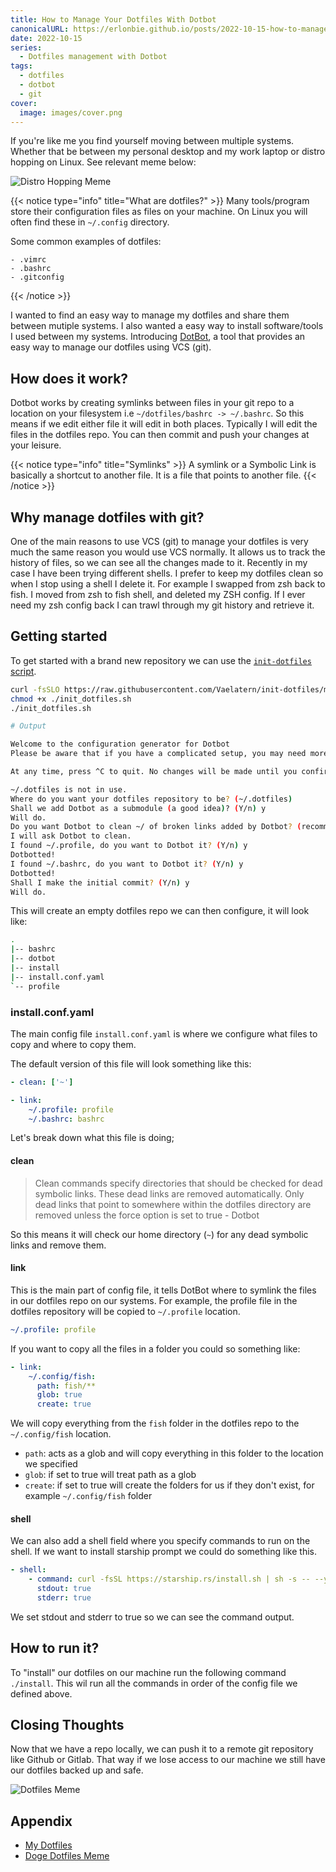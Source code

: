 ```yaml
---
title: How to Manage Your Dotfiles With Dotbot
canonicalURL: https://erlonbie.github.io/posts/2022-10-15-how-to-manage-your-dotfiles-with-dotbot/
date: 2022-10-15
series:
  - Dotfiles management with Dotbot
tags:
  - dotfiles
  - dotbot
  - git
cover:
  image: images/cover.png
---
```


If you're like me you find yourself moving between multiple systems. Whether that be between my personal
desktop and my work laptop or distro hopping on Linux. See relevant meme below:

![Distro Hopping Meme](images/distro_hopping.jpg)

{{< notice type="info" title="What are dotfiles?" >}}
Many tools/program store their configuration files as files on your machine.
On Linux you will often find these in `~/.config` directory.

Some common examples of dotfiles:
	
	- .vimrc
	- .bashrc
	- .gitconfig
{{< /notice >}}

I wanted to find an easy way to manage my dotfiles and share them between mutiple systems.
I also wanted a easy way to install software/tools I used between my systems.
Introducing [DotBot](https://github.com/anishathalye/dotbot), a tool that provides an easy
way to manage our dotfiles using VCS (git).

## How does it work?

Dotbot works by creating symlinks between files in your git repo to a location on your filesystem i.e `~/dotfiles/bashrc -> ~/.bashrc`.
So this means if we edit either file it will edit in both places. Typically I will edit the files in the dotfiles repo.
You can then commit and push your changes at your leisure.

{{< notice type="info" title="Symlinks" >}}
A symlink or a Symbolic Link is basically a shortcut to another file. It is a file that points to another file.
{{< /notice >}}

## Why manage dotfiles with git? 

One of the main reasons to use VCS (git) to manage your dotfiles is very much the same reason you would use VCS normally.
It allows us to track the history of files, so we can see all the changes made to it. Recently in my case I have been trying different shells.
I prefer to keep my dotfiles clean so when I stop using a shell I delete it. For example I swapped from zsh back to fish.
I moved from zsh to fish shell, and deleted my ZSH config. If I ever need my zsh config back I can trawl through my git
history and retrieve it.

## Getting started

To get started with a brand new repository we can use the [`init-dotfiles` script](https://github.com/Vaelatern/init-dotfiles).

```bash
curl -fsSLO https://raw.githubusercontent.com/Vaelatern/init-dotfiles/master/init_dotfiles.sh
chmod +x ./init_dotfiles.sh
./init_dotfiles.sh

# Output

Welcome to the configuration generator for Dotbot
Please be aware that if you have a complicated setup, you may need more customization than this script offers.

At any time, press ^C to quit. No changes will be made until you confirm.

~/.dotfiles is not in use.
Where do you want your dotfiles repository to be? (~/.dotfiles)
Shall we add Dotbot as a submodule (a good idea)? (Y/n) y
Will do.
Do you want Dotbot to clean ~/ of broken links added by Dotbot? (recommended) (Y/n) y
I will ask Dotbot to clean.
I found ~/.profile, do you want to Dotbot it? (Y/n) y
Dotbotted!
I found ~/.bashrc, do you want to Dotbot it? (Y/n) y
Dotbotted!
Shall I make the initial commit? (Y/n) y
Will do.
```

This will create an empty dotfiles repo we can then configure, it will look like:

```bash
.
|-- bashrc
|-- dotbot
|-- install
|-- install.conf.yaml
`-- profile
```

### install.conf.yaml

The main config file `install.conf.yaml` is where we configure what files to copy and where to copy them.

The default version of this file will look something like this:

```yaml
- clean: ['~']

- link:
    ~/.profile: profile
    ~/.bashrc: bashrc
```

Let's break down what this file is doing;

#### clean

> Clean commands specify directories that should be checked for dead symbolic links. These dead links are removed automatically. Only dead links that point to somewhere within the dotfiles directory are removed unless the force option is set to true - Dotbot

So this means it will check our home directory (`~`) for any dead symbolic links and remove them.

#### link

This is the main part of config file, it tells DotBot where to symlink the files in our dotfiles repo on our systems.
For example, the profile file in the dotfiles repository will be copied to `~/.profile` location.

```yaml
~/.profile: profile
```

If you want to copy all the files in a folder you could so something like:

```yaml
- link:
    ~/.config/fish:
      path: fish/**
      glob: true
      create: true
```

We will copy everything from the `fish` folder in the dotfiles repo to the `~/.config/fish` location.

- `path`: acts as a glob and will copy everything in this folder to the location we specified
- `glob`: if set to true will treat path as a glob
- `create`: if set to true will create the folders for us if they don't exist, for example `~/.config/fish` folder

#### shell

We can also add a shell field where you specify commands to run on the shell. If we want to install starship prompt
we could do something like this.

```yaml
- shell:
    - command: curl -fsSL https://starship.rs/install.sh | sh -s -- --yes
      stdout: true
      stderr: true
```

We set stdout and stderr to true so we can see the command output.

## How to run it?

To "install" our dotfiles on our machine run the following command `./install`.
This wil run all the commands in order of the config file we defined above.

## Closing Thoughts

Now that we have a repo locally, we can push it to a remote git repository like Github or Gitlab.
That way if we lose access to our machine we still have our dotfiles backed up and safe.

![Dotfiles Meme](images/dotfiles.jpg)

## Appendix

- [My Dotfiles](https://gitlab.com/hmajid2301/dotfiles)
- [Doge Dotfiles Meme](https://github.com/PatentLobster/dotfiles)